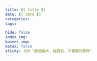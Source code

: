 ```yaml
---
title: {{ title }}
date: {{ date }}
categories:
tags:

hide: false
index_img: 
banner_img: 
katex: false
sticky: 100 "数值越大，越靠前，不需要时删除"
---
```


